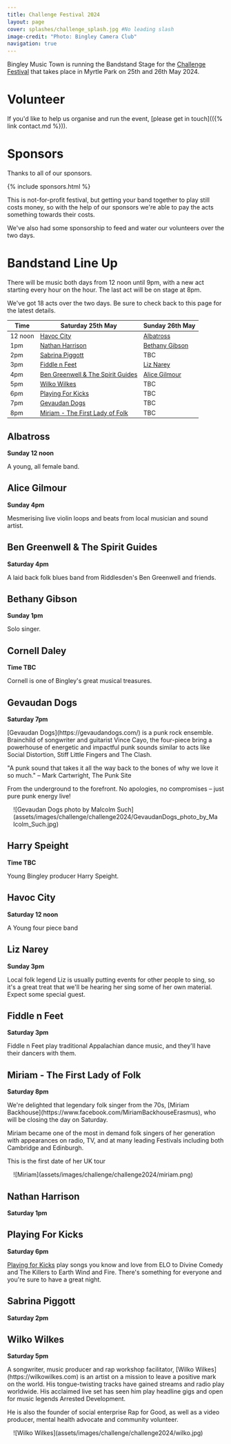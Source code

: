 ```yaml
---
title: Challenge Festival 2024
layout: page
cover: splashes/challenge_splash.jpg #No leading slash
image-credit: "Photo: Bingley Camera Club"
navigation: true
---
```

<main id="content" class="content" role="main" markdown="1">

Bingley Music Town is running the Bandstand Stage for the [Challenge Festival](https://challengefestival.co.uk/) that takes place in Myrtle Park on 25th and 26th May 2024.

# Volunteer

If you'd like to help us organise and run the event, [please get in touch](({% link contact.md %})).

# Sponsors

Thanks to all of our sponsors.

{% include sponsors.html %}

This is not-for-profit festival, but getting your band together to play still costs money, so with the help of our sponsors we're able to pay the acts something towards their costs.

We've also had some sponsorship to feed and water our volunteers over the two days.

</main>

# Bandstand Line Up

There will be music both days from 12 noon until 9pm, with a new act starting every hour on the hour. The last act will be on stage at 8pm.

We've got 18 acts over the two days. Be sure to check back to this page for the latest details.

| Time | Saturday 25th May | Sunday 26th May |
| --- | --- | --- |
| 12 noon | [Havoc City](#havoc-city) | [Albatross](#albatross) |
| 1pm | [Nathan Harrison](#nathan-harrison) | [Bethany Gibson](#bethany-gibson) |
| 2pm | [Sabrina Piggott](#sabrina-piggott) | TBC |
| 3pm | [Fiddle n Feet](#fiddle-n-feet) | [Liz Narey](#liz-narey) |
| 4pm | [Ben Greenwell & The Spirit Guides](#ben-greenwell--the-spirit-guides) | [Alice Gilmour](#alice-gilmour) |
| 5pm | [Wilko Wilkes](#wilko-wilkes) | TBC |
| 6pm | [Playing For Kicks](#playing-for-kicks) | TBC |
| 7pm | [Gevaudan Dogs](#gevaudan-dogs) |TBC |
| 8pm | [Miriam - The First Lady of Folk](#miriam---the-first-lady-of-folk) | TBC|

 
## Albatross
**Sunday 12 noon**

A young, all female band.

## Alice Gilmour
**Sunday 4pm**

Mesmerising live violin loops and beats from local musician and sound artist.

## Ben Greenwell & The Spirit Guides
**Saturday 4pm**

A laid back folk blues band from Riddlesden's Ben Greenwell and friends.

## Bethany Gibson
**Sunday 1pm**

Solo singer.

## Cornell Daley
**Time TBC**

Cornell is one of Bingley's great musical treasures. 

## Gevaudan Dogs
**Saturday 7pm**
<div class="row">
<div class="col-md-6" markdown="1">
[Gevaudan Dogs<i class="fa fa-external-link" aria-hidden="true"></i>](https://gevaudandogs.com/) is a punk rock ensemble. Brainchild of songwriter and guitarist Vince Cayo, the four-piece bring a powerhouse of energetic and impactful punk sounds similar to acts like Social Distortion, Stiff Little Fingers and The Clash.

"A punk sound that takes it all the way back to the bones of why we love it so much." – Mark Cartwright, The Punk Site

From the underground to the forefront. No apologies, no compromises – just pure punk energy live!
</div>
<div class="col-md-6" markdown="1" style="padding: 0 1em"> ![Gevaudan Dogs photo by Malcolm Such](assets/images/challenge/challenge2024/GevaudanDogs_photo_by_Malcolm_Such.jpg)
</div>
</div>


## Harry Speight
**Time TBC**

Young Bingley producer Harry Speight.

## Havoc City
**Saturday 12 noon**

A Young four piece band

## Liz Narey
**Sunday 3pm**

Local folk legend Liz is usually putting events for other people to sing, so it's a great treat that we'll be hearing her sing some of her own material. Expect some special guest. 

## Fiddle n Feet
**Saturday 3pm**

Fiddle n Feet play traditional Appalachian dance music, and they'll have their dancers with them.

## Miriam - The First Lady of Folk
**Saturday 8pm**

<div class="row">
<div class="col-md-6" markdown="1">
We're delighted that legendary folk singer from the 70s, [Miriam Backhouse<i class="fa fa-external-link" aria-hidden="true"></i>](https://www.facebook.com/MiriamBackhouseErasmus), who will be closing the day on Saturday.

Miriam became one of the most in demand folk singers of her generation with appearances on radio, TV, and at many leading Festivals including
both Cambridge and Edinburgh. 

This is the first date of her UK tour
</div>
<div class="col-md-6" markdown="1" style="padding: 0 1em"> ![Miriam](assets/images/challenge/challenge2024/miriam.png)
</div>
</div>


## Nathan Harrison
**Saturday 1pm**


## Playing For Kicks
**Saturday 6pm**

[Playing for Kicks<i class="fa fa-external-link" aria-hidden="true"></i>](https://playingforkicks.co.uk/) play songs you know and love from ELO to Divine Comedy and The Killers to Earth Wind and Fire. There's something for everyone and you're sure to have a great night.

## Sabrina Piggott
**Saturday 2pm**


## Wilko Wilkes
**Saturday 5pm**

<div class="row">
<div class="col-md-6" markdown="1">
A songwriter, music producer and rap workshop facilitator, [Wilko Wilkes<i class="fa fa-external-link" aria-hidden="true"></i>](https://wilkowilkes.com) is an artist on a mission to leave a positive mark on the world. His tongue-twisting tracks have gained streams and radio play worldwide. His acclaimed live set has seen him play headline gigs and open for music legends Arrested Development. 

He is also the founder of social enterprise Rap for Good, as well as a video producer, mental health advocate and community volunteer.
</div>
<div class="col-md-6" markdown="1" style="padding: 0 1em"> ![Wilko Wilkes](assets/images/challenge/challenge2024/wilko.jpg)
</div>
</div>
